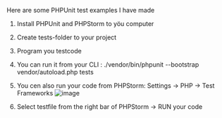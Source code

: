 Here are some PHPUnit test examples I have made

1. Install PHPUnit and PHPStorm to yöu computer
2. Create tests-folder to your project
3. Program you testcode
4. You can run it from your CLI : ./vendor/bin/phpunit --bootstrap vendor/autoload.php tests
5. You cen also run your code from PHPStorm:
   Settings -> PHP -> Test Frameworks
   ![image](https://github.com/OOOJala/PHPUnit-tests/assets/164356329/52575995-d75a-4029-8ff7-faa51f6d1d73)

6. Select testfile from the right bar of PHPStorm -> RUN your code
